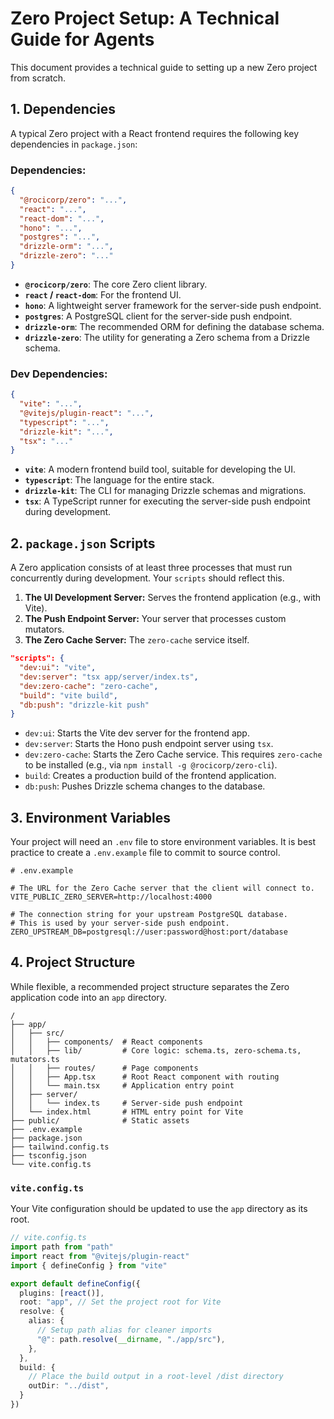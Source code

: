 # Zero Project Setup: A Technical Guide for Agents

This document provides a technical guide to setting up a new Zero project from scratch.

## 1. Dependencies

A typical Zero project with a React frontend requires the following key dependencies in `package.json`:

### Dependencies:
```json
{
  "@rocicorp/zero": "...",
  "react": "...",
  "react-dom": "...",
  "hono": "...",
  "postgres": "...",
  "drizzle-orm": "...",
  "drizzle-zero": "..."
}
```
*   **`@rocicorp/zero`**: The core Zero client library.
*   **`react` / `react-dom`**: For the frontend UI.
*   **`hono`**: A lightweight server framework for the server-side push endpoint.
*   **`postgres`**: A PostgreSQL client for the server-side push endpoint.
*   **`drizzle-orm`**: The recommended ORM for defining the database schema.
*   **`drizzle-zero`**: The utility for generating a Zero schema from a Drizzle schema.

### Dev Dependencies:
```json
{
  "vite": "...",
  "@vitejs/plugin-react": "...",
  "typescript": "...",
  "drizzle-kit": "...",
  "tsx": "..."
}
```
*   **`vite`**: A modern frontend build tool, suitable for developing the UI.
*   **`typescript`**: The language for the entire stack.
*   **`drizzle-kit`**: The CLI for managing Drizzle schemas and migrations.
*   **`tsx`**: A TypeScript runner for executing the server-side push endpoint during development.

## 2. `package.json` Scripts

A Zero application consists of at least three processes that must run concurrently during development. Your `scripts` should reflect this.

1.  **The UI Development Server:** Serves the frontend application (e.g., with Vite).
2.  **The Push Endpoint Server:** Your server that processes custom mutators.
3.  **The Zero Cache Server:** The `zero-cache` service itself.

```json
"scripts": {
  "dev:ui": "vite",
  "dev:server": "tsx app/server/index.ts",
  "dev:zero-cache": "zero-cache",
  "build": "vite build",
  "db:push": "drizzle-kit push"
}
```
*   `dev:ui`: Starts the Vite dev server for the frontend app.
*   `dev:server`: Starts the Hono push endpoint server using `tsx`.
*   `dev:zero-cache`: Starts the Zero Cache service. This requires `zero-cache` to be installed (e.g., via `npm install -g @rocicorp/zero-cli`).
*   `build`: Creates a production build of the frontend application.
*   `db:push`: Pushes Drizzle schema changes to the database.

## 3. Environment Variables

Your project will need an `.env` file to store environment variables. It is best practice to create a `.env.example` file to commit to source control.

```
# .env.example

# The URL for the Zero Cache server that the client will connect to.
VITE_PUBLIC_ZERO_SERVER=http://localhost:4000

# The connection string for your upstream PostgreSQL database.
# This is used by your server-side push endpoint.
ZERO_UPSTREAM_DB=postgresql://user:password@host:port/database
```

## 4. Project Structure

While flexible, a recommended project structure separates the Zero application code into an `app` directory.

```
/
├── app/
│   ├── src/
│   │   ├── components/  # React components
│   │   ├── lib/         # Core logic: schema.ts, zero-schema.ts, mutators.ts
│   │   ├── routes/      # Page components
│   │   ├── App.tsx      # Root React component with routing
│   │   └── main.tsx     # Application entry point
│   ├── server/
│   │   └── index.ts     # Server-side push endpoint
│   └── index.html       # HTML entry point for Vite
├── public/              # Static assets
├── .env.example
├── package.json
├── tailwind.config.ts
├── tsconfig.json
└── vite.config.ts
```

### `vite.config.ts`

Your Vite configuration should be updated to use the `app` directory as its root.

```typescript
// vite.config.ts
import path from "path"
import react from "@vitejs/plugin-react"
import { defineConfig } from "vite"

export default defineConfig({
  plugins: [react()],
  root: "app", // Set the project root for Vite
  resolve: {
    alias: {
      // Setup path alias for cleaner imports
      "@": path.resolve(__dirname, "./app/src"),
    },
  },
  build: {
    // Place the build output in a root-level /dist directory
    outDir: "../dist",
  }
})
```
